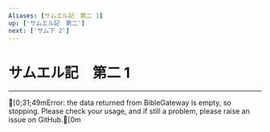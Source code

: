 ```yaml
---
Aliases: [サムエル記　第二 1]
up: ['サムエル記　第二']
next: ['サム下 2']
---
```

# サムエル記　第二 1

***
[0;31;49mError: the data returned from BibleGateway is empty, so stopping. Please check your usage, and if still a problem, please raise an issue on GitHub.[0m
